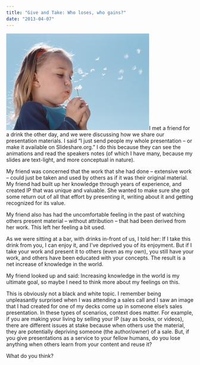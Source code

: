 ```yaml
---
title: "Give and Take: Who loses, who gains?"
date: "2013-04-07"
---
```


[![Girl Blowing on a Dandelion --- Image by © Royalty-Free/Corbis](images/Dandilion-seeds.jpg)](http://spinsiders.com/ruveng/files/2013/04/Dandilion-seeds.jpg)I met a friend for a drink the other day, and we were discussing how we share our presentation materials. I said “I just send people my whole presentation – or make it available on Slideshare.org.” I do this because they can see the animations and read the speakers notes (of which I have many, because my slides are text-light, and more conceptual in nature).

My friend was concerned that the work that she had done – extensive work – could just be taken and used by others as if it was their original material. My friend had built up her knowledge through years of experience, and created IP that was unique and valuable. She wanted to make sure she got some return out of all that effort by presenting it, writing about it and getting recognized for its value.

My friend also has had the uncomfortable feeling in the past of watching others present material – without attribution – that had been derived from her work. This left her feeling a bit used.

As we were sitting at a bar, with drinks in-front of us, I told her: If I take this drink from you, I can enjoy it, and I’ve deprived you of its enjoyment. But if I take your work and present it to others (even as my own), you still have your work, and others have been educated with your concepts. The result is a net increase of knowledge in the world.

My friend looked up and said: Increasing knowledge in the world is my ultimate goal, so maybe I need to think more about my feelings on this.

This is obviously not a black and white topic. I remember being unpleasantly surprised when I was attending a sales call and I saw an image that I had created for one of my decks come up in someone else’s sales presentation. In these types of scenarios, context does matter. For example, if you are making your living by selling your IP (say as books, or videos), there are different issues at stake because when others use the material, they are potentially depriving someone (the author/owner) of a sale. But, if you give presentations as a service to your fellow humans, do you lose anything when others learn from your content and reuse it?

What do you think?
